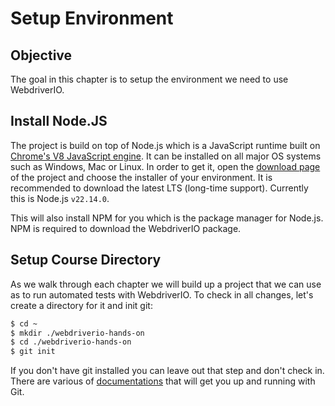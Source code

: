Setup Environment
=================

## Objective

The goal in this chapter is to setup the environment we need to use WebdriverIO.

## Install Node.JS

The project is build on top of Node.js which is a JavaScript runtime built on [Chrome's V8 JavaScript engine](https://v8.dev/). It can be installed on all major OS systems such as Windows, Mac or Linux. In order to get it, open the [download page](https://nodejs.org/en/download/) of the project and choose the installer of your environment. It is recommended to download the latest LTS (long-time support). Currently this is Node.js `v22.14.0`.

This will also install NPM for you which is the package manager for Node.js. NPM is required to download the WebdriverIO package.

## Setup Course Directory

As we walk through each chapter we will build up a project that we can use as to run automated tests with WebdriverIO. To check in all changes, let's create a directory for it and init git:

```sh
$ cd ~
$ mkdir ./webdriverio-hands-on
$ cd ./webdriverio-hands-on
$ git init
```

If you don't have git installed you can leave out that step and don't check in. There are various of [documentations](https://git-scm.com/book/en/v1/Getting-Started) that will get you up and running with Git.
